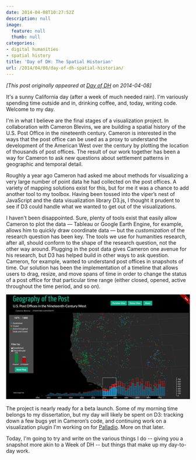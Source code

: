 ```yaml
---
date: 2014-04-08T10:27:52Z
description: null
image:
  feature: null
  thumb: null
categories:
- digital humanities
- spatial history
title: 'Day of DH: The Spatial Historian'
url: /2014/04/08/day-of-dh-spatial-historian/
---
```


*[This post originally appeared at [Day of DH](http://dayofdh2014.matrix.msu.edu/jasonheppler/2014/04/08/the-spatial-historian/) on 2014-04-08]*

It's a sunny California day (after a week of much needed rain). I'm variously
spending time outside and in, drinking coffee, and, today, writing code. Welcome
to my day.

I'm in what I believe are the final stages of a visualization project. In
collaboration with Cameron Blevins, we are building a spatial history of the
U.S. Post Office in the nineteenth century. Cameron is interested in the ways
that the post office can be used as a proxy to understand the development of the
American West over the century by plotting the location of thousands of post
offices. The result of our work together has been a way for Cameron to ask new
questions about settlement patterns in geographic and temporal detail.

Roughly a year ago Cameron had asked me about methods for visualizing a very
large number of point data he had collected on the post offices. A variety of
mapping solutions exist for this, but for me it was a chance to add another tool
to my toolbox. Having been tossed into the viper’s nest of JavaScript and the
data visualization library D3.js, I thought it prudent to see if D3 could handle
what we wanted to get out of the visualizations.

I haven't been disappointed. Sure, plenty of tools exist that easily allow
Cameron to plot the data — Tableau or Google Earth Engine, for example, allows
him to quickly draw coordinate data — but the *customization* of the research
question has been key. The tools we use for humanities research, after all,
should conform to the shape of the research question, not the other way around.
Plugging in the post data gives Cameron one avenue for his research, but D3 has
helped build in other ways to ask question. Cameron, for example, wanted to
understand post offices in snapshots of time. Our solution has been the
implementation of a timeline that allows users to drag, resize, and move spans
of time in order to change the status of a post office for that particular time
range (either closed, opened, active throughout the time period, and so on).

![Geography of the Post](/assets/images/gotp_preview.png)

The project is nearly ready for a beta launch. Some of my morning time belongs
to my dissertation, but my day will likely be spent on D3: tracking down a few
bugs yet in Cameron’s code, and continuing work on a visualization plugin I'm
working on for [Palladio](http://palladio.designhumanities.org/). More on that later.

Today, I'm going to try and write on the various things I do -- giving you
a snapshot more akin to a Week of DH -- but things that make up my day-to-day
work.

